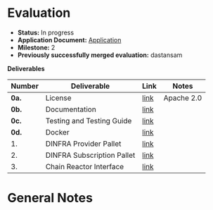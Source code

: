 # Evaluation

- **Status:** In progress
- **Application Document:** [Application](https://github.com/w3f/Grants-Program/blob/master/applications/DINFRA.md)
- **Milestone:** 2
- **Previously successfully merged evaluation:** dastansam

**Deliverables**

| Number  | Deliverable                | Link                                                         | Notes                                                        |
| ------- | -------------------------- | ------------------------------------------------------------ | ------------------------------------------------------------ |
| **0a.** | License                    | [link](https://gitlab.com/dinfra/dinfra/-/blob/MILESTONE2/LICENSE?ref_type=tags) | Apache 2.0                                                   |
| **0b.** | Documentation              | [link](https://gitlab.com/dinfra/dinfra/-/blob/main/README.md?ref_type=heads) |                   |
| **0c.** | Testing and Testing Guide  | [link](https://gitlab.com/dinfra/dinfra/-/blob/main/README.md?ref_type=heads#testing-guide) |  |
| **0d.** | Docker                     | [link](https://gitlab.com/dinfra/dinfra/-/blob/MILESTONE2/docker-compose.yml?ref_type=tags) |  |
| 1.      | DINFRA Provider Pallet     | [link](https://gitlab.com/dinfra/substrate-parachain/-/tree/MILESTONE2/pallets/dinfra-provider?ref_type=tags) |  |
| 2.      | DINFRA Subscription Pallet | [link](https://gitlab.com/dinfra/substrate-parachain/-/tree/MILESTONE2/pallets/dinfra-subscription?ref_type=tags) |  |
| 3.      | Chain Reactor Interface    | [link](https://gitlab.com/dinfra/dinfra/-/tree/MILESTONE2/packages/ogate?ref_type=tags) |  |

# General Notes
